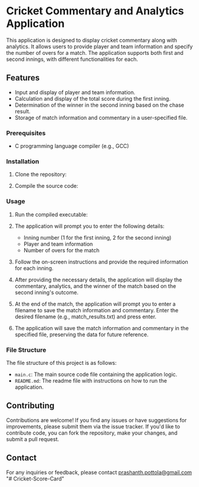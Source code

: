 # Cricket Commentary and Analytics Application

This application is designed to display cricket commentary along with analytics. It allows users to provide player and team information and specify the number of overs for a match. The application supports both first and second innings, with different functionalities for each.

## Features

- Input and display of player and team information.
- Calculation and display of the total score during the first inning.
- Determination of the winner in the second inning based on the chase result.
- Storage of match information and commentary in a user-specified file.

### Prerequisites

- C programming language compiler (e.g., GCC)

### Installation

1. Clone the repository:
  
3. Compile the source code:

### Usage

1. Run the compiled executable:
   
3. The application will prompt you to enter the following details:
   - Inning number (1 for the first inning, 2 for the second inning)
   - Player and team information
   - Number of overs for the match

4. Follow the on-screen instructions and provide the required information for each inning.

5. After providing the necessary details, the application will display the commentary, analytics, and the winner of the match based on the second inning's outcome.

6. At the end of the match, the application will prompt you to enter a filename to save the match information and commentary. Enter the desired filename (e.g., match_results.txt) and press enter.

7. The application will save the match information and commentary in the specified file, preserving the data for future reference.

### File Structure

The file structure of this project is as follows:

- `main.c`: The main source code file containing the application logic.
- `README.md`: The readme file with instructions on how to run the application.

## Contributing

Contributions are welcome! If you find any issues or have suggestions for improvements, please submit them via the issue tracker. If you'd like to contribute code, you can fork the repository, make your changes, and submit a pull request.


## Contact

For any inquiries or feedback, please contact prashanth.pottola@gmail.com
"# Cricket-Score-Card" 
